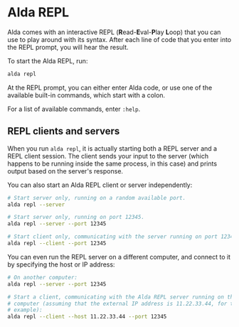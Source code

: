 # Alda REPL

Alda comes with an interactive REPL (**R**ead-**E**val-**P**lay **L**oop) that
you can use to play around with its syntax. After each line of code that you
enter into the REPL prompt, you will hear the result.

To start the Alda REPL, run:

```bash
alda repl
```

At the REPL prompt, you can either enter Alda code, or use one of the available
built-in commands, which start with a colon.

For a list of available commands, enter `:help`.

## REPL clients and servers

When you run `alda repl`, it is actually starting both a REPL server and a REPL
client session. The client sends your input to the server (which happens to be
running inside the same process, in this case) and prints output based on the
server's response.

You can also start an Alda REPL client or server independently:

```bash
# Start server only, running on a random available port.
alda repl --server

# Start server only, running on port 12345.
alda repl --server --port 12345

# Start client only, communicating with the server running on port 12345.
alda repl --client --port 12345
```

You can even run the REPL server on a different computer, and connect to it by
specifying the host or IP address:

```bash
# On another computer:
alda repl --server --port 12345

# Start a client, communicating with the Alda REPL server running on the other
# computer (assuming that the external IP address is 11.22.33.44, for the sake of
# example):
alda repl --client --host 11.22.33.44 --port 12345
```

